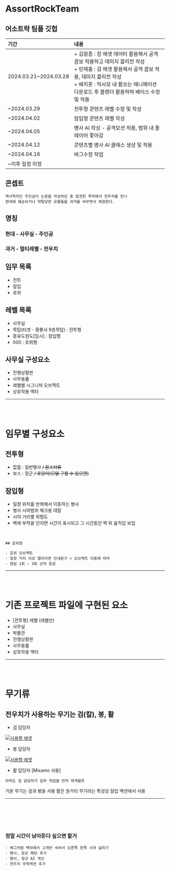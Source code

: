 # AssortRockTeam
어소트락 팀플 깃헙
---

|기간|내용|
|:--|:--|
|2024.03.21~2024.03.28|+ 김원종 : 창 에셋 데이터 활용해서 공격 콤보 적용하고 데미지 콜리전 작성 <br> + 민재홍 : 검 에셋 활용해서 공격 콤보 적용, 데미지 콜리전 작성 <br> + 배지훈 : 믹사모 내 활쏘는 애니메이션 다운로드 후 블렌더 활용하여 베이스 수정 및 적용|
|~2024.03.29|전투형 콘텐츠 레벨 수정 및 작성|
|~2024.04.02|잠입형 콘텐츠 레벨 작성|
|~2024.04.05|병사 AI 작성 - 공격모션 적용, 범위 내 플레이어 쫓아감|
|~2024.04.12|콘텐츠별 병사 AI 클래스 생성 및 적용|
|~2024.04.16|버그수정 작업|
|~이후 일정 미정||

## 콘셉트
```
역사학자인 주인공이 논문을 작성하던 중 발견한 족자에서 전우치를 만나 
현대에 훼손되거나 약탈당한 유물들을 과거를 바꾸면서 복원한다.
```

## 명칭
### 현대 - 사무실 - 주인공
### 과거 - 멀티레벨 - 전우치

## 임무 목록
- 전투 
- 잠입 
- 호위

## 레벨 목록
- 사무실
- 목탑(타겟 - 황룡사 9층목탑) : 전투형
- 몽유도원도[임시] : 잠입형
- 000 : 호위형

## 사무실 구성요소
- 진행상황판
- 사무용품
- 레벨별 시그니처 오브젝트
- 상호작용 액터

---
<br><br>

# 임무별 구성요소

## 전투형
- 잡몹 : 일반병사 ~~/ 몬스터류~~
- 보스 : 장군 ~~/ 호랑이(모델 구할 수 있으면)~~

## 잠입형
- 일정 위치를 반복해서 이동하는 병사
- 병사 시야범위 체크용 데칼
- 시야 거리별 위험도
- 벽에 부적을 던지면 시간이 표시되고 그 시간동안 벽 뒤 움직임 보임

<br>

```
## 호위형

- 호위 오브젝트
- 일정 거리 이상 떨어지면 안내문구 > 오브젝트 이동에 따라
- 랜덤 1회 ~ 3회 산적 등장
```

---
<br><br>

# 기존 프로젝트 파일에 구현된 요소
- [전투형] 레벨 (레벨만)
- 사무실
- 박물관
- 진행상황판
- 사무용품
- 상호작용 액터

---
<br><br>

# 무기류
## 전우치가 사용하는 무기는 검(칼), 봉, 활
- 검 담당자 

[![사용할 에셋](https://cdn1.epicgames.com/ue/product/Thumbnail/SwordBasicAnimation_thumb-284x284-7974ad6a6889f2926ebf42931b32735c.png?resize=1&w=300)](https://youtu.be/OE8u0wtV1Ag)

- 봉 담당자

[![사용할 에셋](https://cdn1.epicgames.com/ue/product/Thumbnail/SpearGlaiveAnimation_thumb-284x284-a51e829dae26d7ee09d483cf60223433.png?resize=1&w=300)](https://youtu.be/9kiyHn2liUI)

- 활 담당자 [Mixamo 사용]

`아마도 검 담당자가 임무 작업을 먼저 하게될듯`

기본 무기는 검과 봉을 사용
활은 원거리 무기라는 특성상 잠입 액션에서 사용


---
<br><br><br><br>

### 정말 시간이 남아돈다 싶으면 할거
```
- 배그처럼 벽뒤에서 고개만 숙여서 오른쪽 왼쪽 시야 넓히기
- 병사, 장군 패턴 추가
- 병사, 장군 AI 개선
- 전우치 주먹액션 추가
```